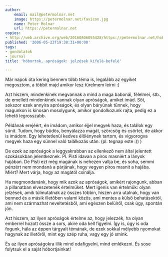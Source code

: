 ```yaml
---
author:
    email: mail@petermolnar.net
    image: https://petermolnar.net/favicon.jpg
    name: Peter Molnar
    url: https://petermolnar.net
copies:
- http://web.archive.org/web/20160806055428/https://petermolnar.net/hobortok-aprosagok-jelzesek-kifele-befele/
published: '2006-05-23T19:38:31+00:00'
tags:
- gondolatok
- journal
title: 'hóbortok, apróságok: jelzések kifelé-befelé'

---
```


Már napok óta kering bennem több téma is, legalább az egyiket megosztom,
a többit majd amikor lesz türelmem leírni :)

Azt hiszem, mindenkinek megvannak a mind a maga babonái, félelmei, stb.,
de emellett mindenkinek vannak olyan apróságok, amiket imád. Sőt,
sokszor ezek annyira apróságok, és olyan báryúnak tűnnek, hogy magunkon
is kínosan mosolygunk, amikor gondolkozunk rajta, pedig ez a lehető
legrosszabb.

Példának erejéért, én imádom, amikor éjjel megyek haza, és találok egy
sünit. Tudom, hogy büdös, benyálazza magát, szörcsög és csörtet, de
akkor is imádom. Egy lehetetlenül kedves élőlénynek tartom, és
vigyorogva megyek haza egy sünnel való találkozás után. (pl. tegnap este
:)) )

De ezek az apróságok a leggyakrabban az ellenkező nem által jelentett
szokásokban jelentkeznek. Pl. Pisti idavan a piros masniért a lányok
hajában. De Pisti ezt még magának is nehezen vallja be, és soha, semmi
pénzért nem mondaná a párjának, hogy vegyen piros masnit a hajába.
Miért? Mert várja, hogy az magától csinálja.

Ha megmondanánk, hogy mik azok az apróságok, amikért rajongunk, abban a
pillanatban elveszetenék értelmüket. Mert igenis van értelmük: olyan
jelzések, amik túlmutatnak az összes többin, hiszen arra utalnak, hogy
van benned és a másik illetőben valami közös, ami mentes a külső
behatásoktól, ami nem származhat neveltetésből, ami egészen belülről,
csak úgy, spontán jön.

Azt hiszem, az ilyen apróságok értelme az, hogy jelezzék, ha olyan
emberrel hozott össze a sors, akire oda kell figyelni. Így is, úgy is
oda fogunk, hála az éppen tárgyalt témának, de ezek sokkal mélyebb
nyomokat hagynak az illetőről, mint egy szép ruha, vagy egy jó smink.

És az ilyen apróságokra illik mind odafigyelni, mind emlékezni. És sose
folytsuk el a saját hóbortjainkat!